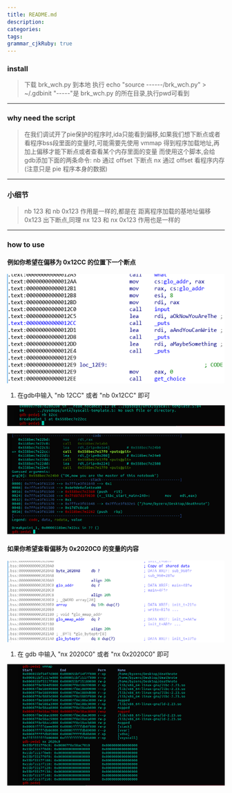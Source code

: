 ```yaml
---
title: README.md
description: 
categories:
tags: 
grammar_cjkRuby: true
---
```


### install
> 下载 brk_wch.py 到本地
> 执行 echo "source ------/brk_wch.py" > ~/.gdbinit
> "-----"是 brk_wch.py 的所在目录,执行pwd可看到

---

### why need the script
> 在我们调试开了pie保护的程序时,ida只能看到偏移,如果我们想下断点或者看程序bss段里面的变量时,可能需要先使用 vmmap 得到程序加载地址,再加上偏移才能下断点或者查看某个内存里面的变量
> 而使用这个脚本,会给gdb添加下面的两条命令:
> nb 通过 offset 下断点
> nx 通过 offset 看程序内存(注意只是 pie 程序本身的数据)

---

### 小细节
> nb 123  和 nb 0x123 作用是一样的,都是在 距离程序加载的基地址偏移 0x123 出下断点,同理 nx 123 和 nx 0x123 作用也是一样的
---

 ### how to use

#### 例如你希望在偏移为 0x12CC 的位置下一个断点

![example_1](https://www.github.com/Byzero512/blog_img/raw/master/nw/1536585213295.png)

1. 在gdb中输入 "nb 12CC" 或者 "nb 0x12CC" 即可

![example_2](https://www.github.com/Byzero512/blog_img/raw/master/nw/1536585533909.png)

![result_1](https://www.github.com/Byzero512/blog_img/raw/master/nw/1536585561322.png)

#### 如果你希望查看偏移为 0x2020C0 的变量的内容

![example21](https://www.github.com/Byzero512/blog_img/raw/master/nw/1536585665254.png)

1. 在 gdb 中输入 "nx 2020C0" 或者 "nx 0x2020C0" 即可

![example_result_2](https://www.github.com/Byzero512/blog_img/raw/master/nw/1536585938107.png)